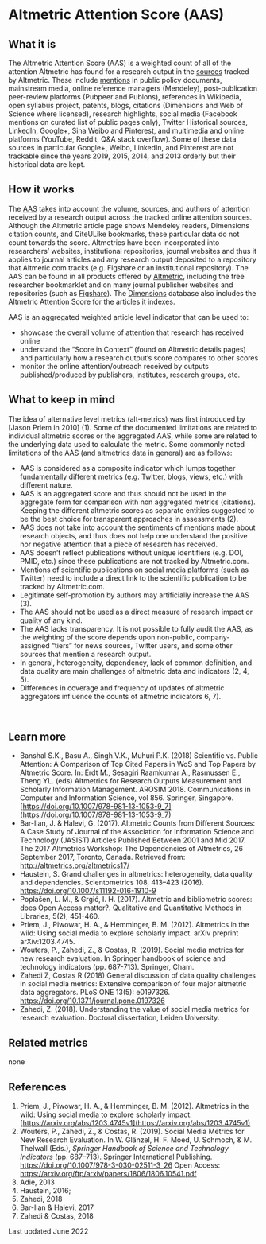 # Altmetric Attention Score (AAS)

## What it is
The Altmetric Attention Score (AAS) is a weighted count of all of the attention Altmetric has found for a research output in the [sources](https://www.altmetric.com/about-our-data/our-sources/) tracked by Altmetric. These include [mentions](https://help.altmetric.com/support/solutions/folders/6000237990) in public policy documents, mainstream media, online reference managers (Mendeley), post-publication peer-review platforms (Pubpeer and Publons), references in Wikipedia, open syllabus project, patents, blogs, citations (Dimensions and Web of Science where licensed), research highlights, social media (Facebook mentions on curated list of public pages only), Twitter Historical sources, LinkedIn, Google+, Sina Weibo and Pinterest, and multimedia and online platforms (YouTube, Reddit, Q&A stack overflow). Some of these data sources in particular Google+, Weibo, LinkedIn, and Pinterest are not trackable since the years 2019, 2015, 2014, and 2013 orderly but their historical data are kept.

## How it works
The [AAS](https://help.altmetric.com/support/solutions/articles/6000233311-how-is-the-altmetric-attention-score-calculated-) takes into account the volume, sources, and authors of attention received by a research output across the tracked online attention sources. Although the Altmetric article page shows Mendeley readers, Dimensions citation counts, and CiteULike bookmarks, these particular data do not count towards the score. Altmetrics have been incorporated into researchers’ websites, institutional repositories, journal websites and thus it applies to journal articles and any research output deposited to a repository that Altmeric.com tracks (e.g. Figshare or an institutional repository). The AAS can be found in all products offered by [Altmetric](http://www.altmetric.com/), including the free researcher bookmarklet and on many journal publisher websites and repositories (such as [Figshare](https://figshare.com/)). The [Dimensions](https://app.dimensions.ai/discover/publication) database also includes the Altmetric Attention Score for the articles it indexes.

AAS is an aggregated weighted article level indicator that can be used to:
- showcase the overall volume of attention that research has received online
- understand the “Score in Context” (found on Altmetric details pages) and particularly how a research output’s score compares to other scores
- monitor the online attention/outreach received by outputs published/produced by publishers, institutes, research groups, etc.


## What to keep in mind

The idea of alternative level metrics (alt-metrics) was first introduced by [Jason Priem in 2010] (1). Some of the documented limitations are related to individual altmetric scores or the aggregated AAS, while some are related to the underlying data used to calculate the metric. Some commonly noted limitations of the AAS (and altmetrics data in general) are as follows: <br>
- AAS is considered as a composite indicator which lumps together fundamentally different metrics (e.g. Twitter, blogs, views, etc.) with different nature. <br>
- AAS is an aggregated score and thus should not be used in the aggregate form for comparison with non aggregated metrics (citations). Keeping the different altmetric scores as separate entities suggested to be the best choice for transparent approaches in assessments (2). <br>
- AAS does not take into account the sentiments of mentions made about research objects, and thus does not help one understand the positive nor negative attention that a piece of research has received. <br>
- AAS doesn’t reflect publications without unique identifiers (e.g. DOI, PMID, etc.) since these publications are not tracked by Altmetric.com. <br>
- Mentions of scientific publications on social media platforms (such as Twitter) need to include a direct link to the scientific publication to be tracked by Altmetric.com. <br>
- Legitimate self-promotion by authors may artificially increase the AAS (3). <br>
- The AAS should not be used as a direct measure of research impact or quality of any kind. <br>
- The AAS lacks transparency. It is not possible to fully audit the AAS, as the weighting of the score depends upon non-public, company-assigned “tiers” for news sources, Twitter users, and some other sources that mention a research output. <br>
- In general, heterogeneity, dependency, lack of common definition, and data quality are main challenges of altmetric data and indicators (2, 4, 5). <br>
- Differences in coverage and frequency of updates of altmetric aggregators influence the counts of altmetric indicators 6, 7). <br>
<br>

## Learn more

- Banshal S.K., Basu A., Singh V.K., Muhuri P.K. (2018) Scientific vs. Public Attention: A Comparison of Top Cited Papers in WoS and Top Papers by Altmetric Score. In: Erdt M., Sesagiri Raamkumar A., Rasmussen E., Theng YL. (eds) Altmetrics for Research Outputs Measurement and Scholarly Information Management. AROSIM 2018. Communications in Computer and Information Science, vol 856. Springer, Singapore. [https://doi.org/10.1007/978-981-13-1053-9_7](https://doi.org/10.1007/978-981-13-1053-9_7) <br>
- Bar-Ilan, J. & Halevi, G. (2017). Altmetric Counts from Different Sources: A Case Study of Journal of the Association for Information Science and Technology (JASIST) Articles Published Between 2001 and Mid 2017. The 2017 Altmetrics Workshop: The Dependencies of Altmetrics, 26 September 2017, Toronto, Canada. Retrieved from: http://altmetrics.org/altmetrics17/ <br>
- Haustein, S. Grand challenges in altmetrics: heterogeneity, data quality and dependencies. Scientometrics 108, 413–423 (2016). https://doi.org/10.1007/s11192-016-1910-9 <br>
- Poplašen, L. M., & Grgić, I. H. (2017). Altmetric and bibliometric scores: does Open Access matter?. Qualitative and Quantitative Methods in Libraries, 5(2), 451-460. <br>
- Priem, J., Piwowar, H. A., & Hemminger, B. M. (2012). Altmetrics in the wild: Using social media to explore scholarly impact. arXiv preprint arXiv:1203.4745. <br>
- Wouters, P., Zahedi, Z., & Costas, R. (2019). Social media metrics for new research evaluation. In Springer handbook of science and technology indicators (pp. 687-713). Springer, Cham. <br>
- Zahedi Z, Costas R (2018) General discussion of data quality challenges in social media metrics: Extensive comparison of four major altmetric data aggregators. PLoS ONE 13(5): e0197326. https://doi.org/10.1371/journal.pone.0197326 <br>
- Zahedi, Z. (2018). Understanding the value of social media metrics for research evaluation. Doctoral dissertation, Leiden University. <br>


## Related metrics
none <br>

## References
1. Priem, J., Piwowar, H. A., & Hemminger, B. M. (2012). Altmetrics in the wild: Using social media to explore scholarly impact. [https://arxiv.org/abs/1203.4745v1](https://arxiv.org/abs/1203.4745v1)
2. Wouters, P., Zahedi, Z., & Costas, R. (2019). Social Media Metrics for New Research Evaluation. In W. Glänzel, H. F. Moed, U. Schmoch, & M. Thelwall (Eds.), *Springer Handbook of Science and Technology Indicators* (pp. 687–713). Springer International Publishing. https://doi.org/10.1007/978-3-030-02511-3_26
Open Access: https://arxiv.org/ftp/arxiv/papers/1806/1806.10541.pdf
4. Adie, 2013
5. Haustein, 2016; 
6. Zahedi, 2018
7. Bar-Ilan & Halevi, 2017
8. Zahedi & Costas, 2018


Last updated June 2022
